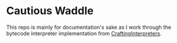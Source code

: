 # Cautious Waddle

This repo is mainly for documentation's sake as I work through the bytecode interpreter implementation from
[CraftingInterpreters](https://craftinginterpreters.com/).
